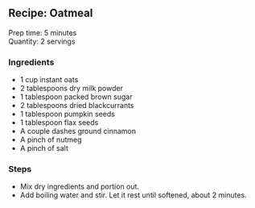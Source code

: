 ## Recipe: Oatmeal
Prep time: 5 minutes  
Quantity: 2 servings  

### Ingredients
 - 1 cup instant oats
 - 2 tablespoons dry milk powder
 - 1 tablespoon packed brown sugar
 - 2 tablespoons dried blackcurrants
 - 1 tablespoon pumpkin seeds
 - 1 tablespoon flax seeds
 - A couple dashes ground cinnamon
 - A pinch of nutmeg
 - A pinch of salt

### Steps
 - Mix dry ingredients and portion out.
 - Add boiling water and stir. Let it rest until softened, about 2 minutes.

